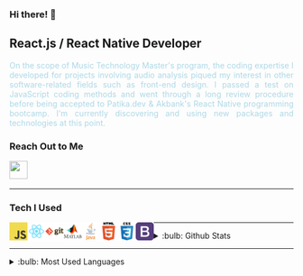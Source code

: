 ### Hi there! :wave:

## React.js / React Native Developer

<font color="lightblue"><p style='text-align: justify;'>On the scope of Music Technology Master's program, the coding expertise I developed for projects involving audio analysis piqued my interest in other software-related fields such as front-end design. I passed a test on JavaScript coding methods and went through a long review procedure before being accepted to Patika.dev & Akbank's React Native programming bootcamp. I'm currently discovering and using new packages and technologies at this point. </p>
</font>

### Reach Out to Me

[linkedin]: https://www.linkedin.com/in/atakanzerafet/

[<img height="32" width="32" src="https://unpkg.com/simple-icons@v7/icons/linkedin.svg" />][linkedin]

<hr/>

### Tech I Used

<img height="32" width="32" align="left" src="https://raw.githubusercontent.com/github/explore/80688e429a7d4ef2fca1e82350fe8e3517d3494d/topics/javascript/javascript.png" />
<img height="32" width="32" align="left" src="https://raw.githubusercontent.com/github/explore/80688e429a7d4ef2fca1e82350fe8e3517d3494d/topics/react-native/react-native.png" />
<img height="32" width="32" align="left" src="https://raw.githubusercontent.com/github/explore/80688e429a7d4ef2fca1e82350fe8e3517d3494d/topics/git/git.png" />
<img height="32" width="32" align="left"  src="https://raw.githubusercontent.com/github/explore/80688e429a7d4ef2fca1e82350fe8e3517d3494d/topics/matlab/matlab.png" />
<img height="32" width="32" align="left" src="https://raw.githubusercontent.com/github/explore/80688e429a7d4ef2fca1e82350fe8e3517d3494d/topics/java/java.png" />
<img height="32" width="32" align="left" src="https://raw.githubusercontent.com/github/explore/80688e429a7d4ef2fca1e82350fe8e3517d3494d/topics/html/html.png" />
<img height="32" width="32" align="left" src="https://raw.githubusercontent.com/github/explore/80688e429a7d4ef2fca1e82350fe8e3517d3494d/topics/css/css.png" />
<img height="32" width="32" align="left" src="https://raw.githubusercontent.com/github/explore/80688e429a7d4ef2fca1e82350fe8e3517d3494d/topics/bootstrap/bootstrap.png" />

<hr/>

<details>
<summary>:bulb: Github Stats</summary>
<img  src="https://github-readme-stats-sigma-five.vercel.app/api?username=Atakanz&theme=radical"></img>
</details>

<hr/>

<details>
<summary>:bulb: Most Used Languages</summary>
<img src="https://github-readme-stats-sigma-five.vercel.app/api/top-langs/?username=Atakanz"></img>
</details>
